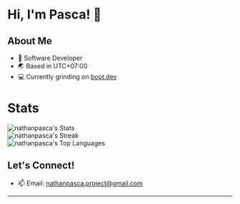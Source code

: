 # Hi, I'm Pasca! 👋

## About Me
- 🚁 Software Developer
- 🌏 Based in UTC+07:00
- 💻 Currently grinding on [boot.dev](https://www.boot.dev/u/nathanpasca)

# Stats
![nathanpasca's Stats](https://github-readme-stats.vercel.app/api?username=nathanpasca&theme=radical&show_icons=true&hide_border=false&count_private=true) <br>
![nathanpasca's Streak](https://github-readme-streak-stats.herokuapp.com/?user=nathanpasca&theme=radical&hide_border=false)<br>
![nathanpasca's Top Languages](https://github-readme-stats.vercel.app/api/top-langs/?username=nathanpasca&theme=radical&show_icons=true&hide_border=false&layout=compact)<br>

## Let's Connect!
- 📫 Email: [nathanpasca.project@gmail.com](mailto:nathanpasca.project@gmail.com)
---
